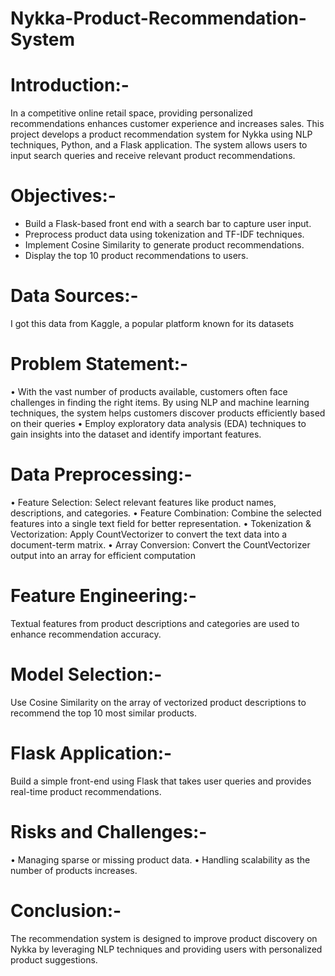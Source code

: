 # Nykka-Product-Recommendation-System

# Introduction:- 
In a competitive online retail space, providing personalized recommendations enhances customer experience and increases sales. This project develops a product recommendation system for Nykka using NLP techniques, Python, and a Flask application. The system allows users to input search queries and receive relevant product recommendations.

# Objectives:- 
- Build a Flask-based front end with a search bar to capture user input.                                                     
- Preprocess product data using tokenization and TF-IDF techniques.
- Implement Cosine Similarity to generate product recommendations.
- Display the top 10 product recommendations to users.

# Data Sources:-
I got this data from Kaggle, a popular platform known for its datasets

# Problem Statement:-
•	With the vast number of products available, customers often face challenges in finding the right items. By using NLP and machine learning techniques, the system helps customers discover products efficiently based on their queries
•	Employ exploratory data analysis (EDA) techniques to gain insights into the dataset and identify important features. 

# Data Preprocessing:-
•	Feature Selection: Select relevant features like product names, descriptions, and categories.
•	Feature Combination: Combine the selected features into a single text field for better representation.
•	Tokenization & Vectorization: Apply CountVectorizer to convert the text data into a document-term matrix.
•	Array Conversion: Convert the CountVectorizer output into an array for efficient computation

# Feature Engineering:-
Textual features from product descriptions and categories are used to enhance recommendation accuracy.

# Model Selection:-
Use Cosine Similarity on the array of vectorized product descriptions to recommend the top 10 most similar products.

# Flask Application:-
Build a simple front-end using Flask that takes user queries and provides real-time product recommendations.

# Risks and Challenges:-
•	Managing sparse or missing product data. 
•	Handling scalability as the number of products increases.

# Conclusion:-
The recommendation system is designed to improve product discovery on Nykka by leveraging NLP techniques and providing users with personalized product suggestions.




